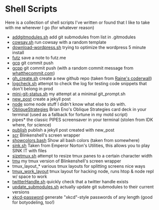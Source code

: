 # Shell Scripts
Here is a collection of shell scripts I've written or found that I like to take
with me wherever I go (for whatever reason)


* [addgitmodules.sh](addgitmodules.sh)
  add git submodules from list in .gitmodules
* [cowsay.sh](cowsay.sh)
  run cowsay with a random template
* [download-wordpress.sh](download-wordpress.sh)
  trying to optimize the wordpress 5 minute install
* [futz](futz)
  save a note to futz.me
* [gcp](gcp)
  git commit push
* [gcpp](gcpp)
  git commit push (with a random commit message from [whatthecommit.com][1])
* [gh_create.sh](gh_create.sh)
  create a new github repo (taken from [Raine's coderwall][2])
* [logcheck.sh](logcheck.sh)
  attempt to check the log for testing code snippets that don't belong in prod
* [mini-git-status.sh](mini-git-status.sh)
  my attempt at a minimal git_prompt.sh
* [new_post](new_post)
  create a jekyll post
* [node](node)
  some node stuff I didn't know what else to do with.
* [ObliqueStrategies](ObliqueStrategies)
  Brian Eno's Oblique Strategies card deck in your terminal
  (used as a fallback for fortune in my motd script)
* pipes*
  the classic PIPES screensaver in your terminal (stolen from IDK where, for
  science)
* [publish](publish)
  publish a jekyll post created with new_post
* [scr](scr)
  Blinkenshell's screen wrapper
* [showcolors.bash](showcolors.bash)
  Show all bash colors (taken from somewhere)
* [sink.sh](sink.sh)
  Taken from Emperor Norton's Utilities, this allows you to play SINK IT with
  files
* [sizetmux.sh](sizetmux.sh)
  attempt to resize tmux panes to a certain character width
* [tmu](tmu)
  my tmux version of Blinkenshell's screen wrapper
* tmux_layout_*
  various tmux layouts for splitting screens nice ways
* [tmux_work_layout](tmux_work_layout)
  tmux layout for hacking node, runs htop & node repl w/ space to work
* [twitterHandle.sh](twitterHandle.sh)
  quickly check that a twitter handle exists
* [update_submodules.sh](update_submodules.sh)
  actually update git submodules to their current versions
* [xkcd-password](xkcd-password)
  generate "xkcd"-style passwords of any length (good for botyodeling, too!)


[1]: http://whatthecommit.com
[2]: https://coderwall.com/p/mnwcog
